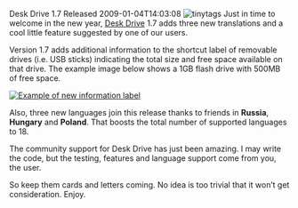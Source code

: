 Desk Drive 1.7 Released
2009-01-04T14:03:08
![tinytags](http://az667460.vo.msecnd.net/cdn/images/blog/DeskDrive1.7Released_BE05/tinytags.png) Just in time to welcome in the new year, [Desk Drive](/deskdrive) 1.7 adds three new translations and a cool little feature suggested by one of our users.

Version 1.7 adds additional information to the shortcut label of removable drives (i.e. USB sticks) indicating the total size and free space available on that drive. The example image below shows a 1GB flash drive with 500MB of free space. 

[![Example of new information label](http://az667460.vo.msecnd.net/cdn/images/blog/DeskDrive1.7Released_BE05/image_thumb.png)](http://az667460.vo.msecnd.net/cdn/images/blog/DeskDrive1.7Released_BE05/image.png)

Also, three new languages join this release thanks to friends in **Russia**, **Hungary** and **Poland**. That boosts the total number of supported languages to 18. 

The community support for Desk Drive has just been amazing. I may write the code, but the testing, features and language support come from you, the user.

So keep them cards and letters coming. No idea is too trivial that it won’t get consideration. Enjoy. 
